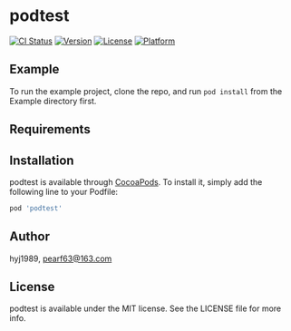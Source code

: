 # podtest

[![CI Status](https://img.shields.io/travis/hyj1989/podtest.svg?style=flat)](https://travis-ci.org/hyj1989/podtest)
[![Version](https://img.shields.io/cocoapods/v/podtest.svg?style=flat)](https://cocoapods.org/pods/podtest)
[![License](https://img.shields.io/cocoapods/l/podtest.svg?style=flat)](https://cocoapods.org/pods/podtest)
[![Platform](https://img.shields.io/cocoapods/p/podtest.svg?style=flat)](https://cocoapods.org/pods/podtest)

## Example

To run the example project, clone the repo, and run `pod install` from the Example directory first.

## Requirements

## Installation

podtest is available through [CocoaPods](https://cocoapods.org). To install
it, simply add the following line to your Podfile:

```ruby
pod 'podtest'
```

## Author

hyj1989, pearf63@163.com

## License

podtest is available under the MIT license. See the LICENSE file for more info.
